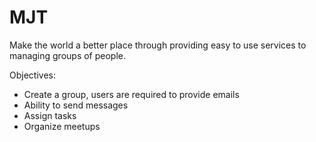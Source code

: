 # MJT
Make the world a better place through providing easy to use services to managing groups of people.

Objectives:
* Create a group, users are required to provide emails
* Ability to send messages
* Assign tasks
* Organize meetups
